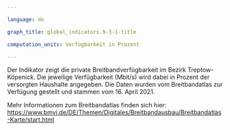 ```yaml
---

language: de   

graph_title: global_indicators.9-3-1-title

computation_units: Verfügbarkeit in Prozent

---
```


Der Indikator zeigt die private Breitbandverfügbarkeit im Bezirk Treptow-Köpenick.
Die jeweilige Verfügbarkeit (Mbit/s) wird dabei in Prozent der versorgten Haushalte angegeben.
Die Daten wurden vom Breitbandatlas zur Verfügung gestellt und stammen vom 16. April 2021.

Mehr Informationen zum Breitbandatlas finden sich hier: <br>
<a href="https://www.bmvi.de/DE/Themen/Digitales/Breitbandausbau/Breitbandatlas-Karte/start.html">https://www.bmvi.de/DE/Themen/Digitales/Breitbandausbau/Breitbandatlas-Karte/start.html</a>
